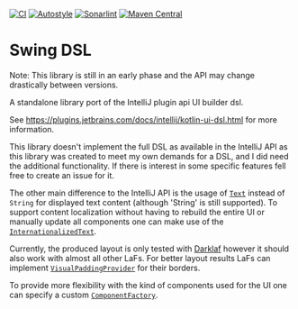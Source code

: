 [![CI](https://github.com/weisJ/swing-dsl/actions/workflows/gradle.yml/badge.svg)](https://github.com/weisJ/swing-dsl/actions/workflows/gradle.yml)
[![Autostyle](https://github.com/weisJ/swing-dsl/actions/workflows/autostyle.yml/badge.svg)](https://github.com/weisJ/swing-dsl/actions/workflows/autostyle.yml)
[![Sonarlint](https://github.com/weisJ/swing-dsl/actions/workflows/sonarlint.yml/badge.svg)](https://github.com/weisJ/swing-dsl/actions/workflows/sonarlint.yml)
[![Maven Central](https://img.shields.io/maven-central/v/com.github.weisj/swing-dsl?label=Maven%20Central)](https://search.maven.org/artifact/com.github.weisj/swing-dsl)

# Swing DSL

Note: This library is still in an early phase and the API may change drastically between versions.

A standalone library port of the IntelliJ plugin api UI builder dsl.

See https://plugins.jetbrains.com/docs/intellij/kotlin-ui-dsl.html for more information.

This library doesn't implement the full DSL as available in the IntelliJ API as this library was created
to meet my own demands for a DSL, and I did need the additional functionality. If there is interest in some specific
features fell free to create an issue for it.

The other main difference to the IntelliJ API is the usage of [`Text`](https://github.com/weisJ/swing-dsl/blob/master/core/src/main/kotlin/com/github/weisj/swingdsl/text/Text.kt) instead of `String` for displayed text 
content (although 'String' is still supported). To support content localization without having to rebuild the entire UI or
manually update all components one can make use of the [`InternationalizedText`](https://github.com/weisJ/swing-dsl/blob/master/core/src/main/kotlin/com/github/weisj/swingdsl/text/InternationalizedText.kt).

Currently, the produced layout is only tested with [Darklaf](https://github.com/weisJ/darklaf) however it should also work with almost
all other LaFs. For better layout results LaFs can implement [`VisualPaddingProvider`](https://github.com/weisJ/swing-dsl/blob/master/visual-padding/src/main/java/com/github/weisj/swingdsl/visualPadding/VisualPaddingProvider.java) for
their borders.

To provide more flexibility with the kind of components used for the UI one can specify a custom [`ComponentFactory`](https://github.com/weisJ/swing-dsl/blob/master/laf-support/src/main/java/com/github/weisj/swingdsl/laf/ComponentFactory.java).
